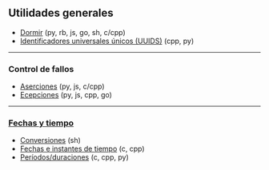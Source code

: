 ## Utilidades generales
- [Dormir](https://github.com/mondeja/fullstack/tree/master/backend/src/028-utils/sleep) (py, rb, js, go, sh, c/cpp)
- [Identificadores universales únicos (UUIDS)](https://github.com/mondeja/fullstack/tree/master/backend/src/028-utils/uuid) (cpp, py)

__________________________

### Control de fallos
- [Aserciones](https://github.com/mondeja/fullstack/tree/master/backend/src/028-utils/assert) (py, js, c/cpp)
- [Ecepciones](https://github.com/mondeja/fullstack/tree/master/backend/src/028-utils/assert) (py, js, cpp, go)

__________________________

### [Fechas y tiempo](https://github.com/mondeja/fullstack/tree/master/backend/src/028-utils/date)
- [Conversiones](https://github.com/mondeja/fullstack/tree/master/backend/src/028-utils/date/conv) (sh)
- [Fechas e instantes de tiempo](https://github.com/mondeja/fullstack/tree/master/backend/src/028-utils/date/moments) (c, cpp)
- [Períodos/duraciones](https://github.com/mondeja/fullstack/tree/master/backend/src/028-utils/date/period) (c, cpp, py)
